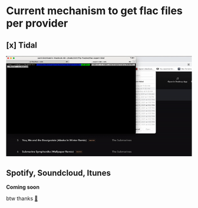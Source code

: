 # Current mechanism to get flac files per provider

## [x] Tidal 
![See example below](docs/assets/FlacExporterExampleTidal.gif)


## Spotify, Soundcloud, Itunes

**Coming soon**

btw thanks [🙏](https://github.com/yaronzz/Tidal-Media-Downloader)
